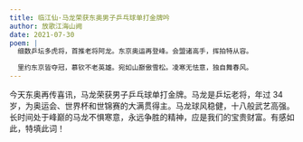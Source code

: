 ```yaml
---
title: 临江仙·马龙荣获东奥男子乒乓球单打金牌吟
author: 放歌江海山阙
date: 2021-07-30
poem: |
  细数乒坛多虎将，首推老将阿龙。东京奥运再登峰。会盟诸高手，挥拍特从容。

  里约东京皆夺冠，慕钦不老英雄。宛如山巅傲雪松。凌寒无怯意，独自舞春风。
---
```


今天东奥再传喜讯，马龙荣获男子乒乓球单打金牌。马龙是乒坛老将，年过 34 岁，为奥运会、世界杯和世锦赛的大满贯得主。马龙球风稳健，十八般武艺高强。长时间处于峰巅的马龙不惧寒意，永远争胜的精神，应是我们的宝贵财富。有感如此，特填此词！
